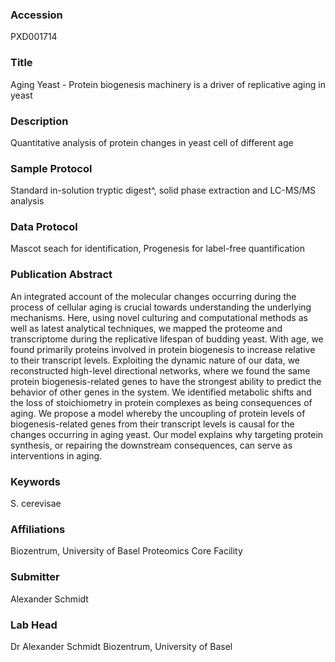 ### Accession
PXD001714

### Title
Aging Yeast -  Protein biogenesis machinery is a driver of replicative aging in yeast

### Description
Quantitative analysis of protein changes in yeast cell of different age

### Sample Protocol
Standard in-solution tryptic digest^, solid phase extraction and LC-MS/MS analysis

### Data Protocol
Mascot seach for identification, Progenesis for label-free quantification

### Publication Abstract
An integrated account of the molecular changes occurring during the process of cellular aging is crucial towards understanding the underlying mechanisms. Here, using novel culturing and computational methods as well as latest analytical techniques, we mapped the proteome and transcriptome during the replicative lifespan of budding yeast. With age, we found primarily proteins involved in protein biogenesis to increase relative to their transcript levels. Exploiting the dynamic nature of our data, we reconstructed high-level directional networks, where we found the same protein biogenesis-related genes to have the strongest ability to predict the behavior of other genes in the system. We identified metabolic shifts and the loss of stoichiometry in protein complexes as being consequences of aging. We propose a model whereby the uncoupling of protein levels of biogenesis-related genes from their transcript levels is causal for the changes occurring in aging yeast. Our model explains why targeting protein synthesis, or repairing the downstream consequences, can serve as interventions in aging.

### Keywords
S. cerevisae

### Affiliations
Biozentrum, University of Basel
Proteomics Core Facility

### Submitter
Alexander Schmidt

### Lab Head
Dr Alexander Schmidt
Biozentrum, University of Basel


